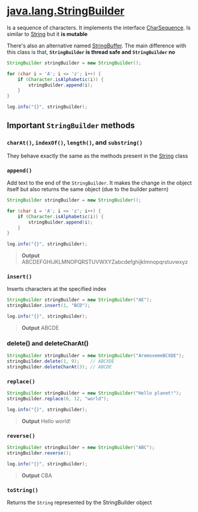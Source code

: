 # [java.lang.StringBuilder](https://docs.oracle.com/en/java/javase/11/docs/api/java.base/java/lang/StringBuilder.html)

Is a sequence of characters. It implements the interface [CharSequence](https://docs.oracle.com/en/java/javase/11/docs/api/java.base/java/lang/CharSequence.html). Is similar to [String](String.md) but it **is mutable**

There's also an alternative named [StringBuffer](https://docs.oracle.com/en/java/javase/11/docs/api/java.base/java/lang/StringBuffer.html). The main difference with this class is that, **`StringBuilder` is thread safe and `StringBuilder` no**

``` java
StringBuilder stringBuilder = new StringBuilder();

for (char i = 'A'; i <= 'z'; i++) {
    if (Character.isAlphabetic(i)) {
        stringBuilder.append(i);
    }
}

log.info("{}", stringBuilder);
```

## Important `StringBuilder` methods

### `charAt()`, `indexOf()`, `length()`, and `substring()`

They behave exactly the same as the methods present in the [String](String.md) class

### `append()`

Add text to the end of the `StringBuilder`. It makes the change in the object itself but also returns the same object (due to the builder pattern)

``` java
StringBuilder stringBuilder = new StringBuilder();

for (char i = 'A'; i <= 'z'; i++) {
    if (Character.isAlphabetic(i)) {
        stringBuilder.append(i);
    }
}

log.info("{}", stringBuilder);
```

> **Output**
> ABCDEFGHIJKLMNOPQRSTUVWXYZabcdefghijklmnopqrstuvwxyz

### `insert()`

Inserts characters at the specified index

``` java
StringBuilder stringBuilder = new StringBuilder("AE");
stringBuilder.insert(1, "BCD");

log.info("{}", stringBuilder);
```

> **Output**
> ABCDE

### delete() and deleteCharAt()

``` java
StringBuilder stringBuilder = new StringBuilder("AremovemeBCXDE");
stringBuilder.delete(1, 9);    // ABCXDE
stringBuilder.deleteCharAt(3); // ABCDE
```

### `replace()`

``` java
StringBuilder stringBuilder = new StringBuilder("Hello planet!");
stringBuilder.replace(6, 12, "world");

log.info("{}", stringBuilder);
```

> **Output**
> Hello world!

### `reverse()`

``` java
StringBuilder stringBuilder = new StringBuilder("ABC");
stringBuilder.reverse();

log.info("{}", stringBuilder);
```

> **Output**
> CBA

### `toString()`

Returns the `String` represented by the StringBuilder object
